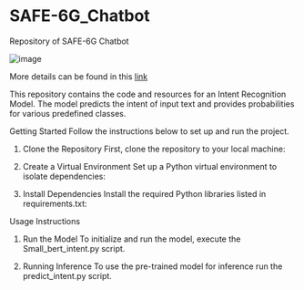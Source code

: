 # SAFE-6G_Chatbot
Repository of SAFE-6G Chatbot

![image](https://github.com/user-attachments/assets/a045aae1-70a0-4f29-b5c2-328e04be5690)


More details can be found in this [link](https://telefonicacorp.sharepoint.com/:p:/r/sites/SAFE-6G-SNS-2023.TMELA/Shared%20Documents/WP3/3.%20Tasks/%CE%A43.5/SAFE-6G_NCSRD_WP3_Chatbot.pptx?d=w299bf271ebd9473690ed9b85a9de2576&csf=1&web=1&e=VN2UjE)



This repository contains the code and resources for an Intent Recognition Model. The model predicts the intent of input text and provides probabilities for various predefined classes.

Getting Started
Follow the instructions below to set up and run the project.

1. Clone the Repository
  First, clone the repository to your local machine:

2. Create a Virtual Environment
  Set up a Python virtual environment to isolate dependencies:

3. Install Dependencies
  Install the required Python libraries listed in requirements.txt:


Usage Instructions
1. Run the Model
To initialize and run the model, execute the Small_bert_intent.py script.


2. Running Inference
To use the pre-trained model for inference run the predict_intent.py script.
